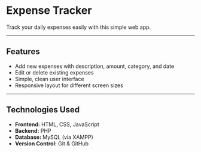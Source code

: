 # Expense Tracker

Track your daily expenses easily with this simple web app.  

---

## Features
- Add new expenses with description, amount, category, and date
- Edit or delete existing expenses
- Simple, clean user interface
- Responsive layout for different screen sizes

---

## Technologies Used
- **Frontend:** HTML, CSS, JavaScript
- **Backend:** PHP
- **Database:** MySQL (via XAMPP)
- **Version Control:** Git & GitHub

